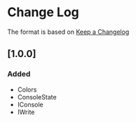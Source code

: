 ﻿# Change Log

The format is based on [Keep a Changelog](http://keepachangelog.com/) 

## [1.0.0]

### Added

- Colors
- ConsoleState
- IConsole
- IWrite